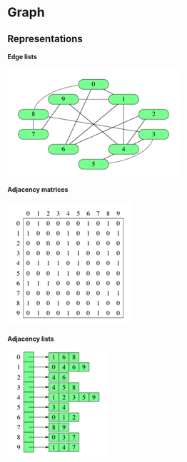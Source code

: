 # Graph

## Representations
#### Edge lists
![alt text](https://github.com/RagingPsyduck/Data-Structures-and-Algorithms-in-Java/blob/master/Graph/Pictures/edgelists.png "Logo Title Text 1")


#### Adjacency matrices


![alt text](https://github.com/RagingPsyduck/Data-Structures-and-Algorithms-in-Java/blob/master/Graph/Pictures/adjacencymatrices.png "Logo Title Text 1")
#### Adjacency lists
![alt text](https://github.com/RagingPsyduck/Data-Structures-and-Algorithms-in-Java/blob/master/Graph/Pictures/adjacencylist.png "Logo Title Text 1")

